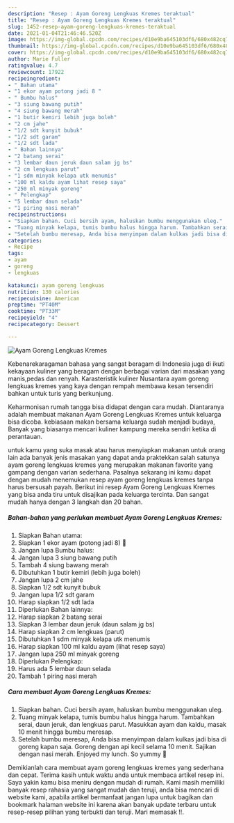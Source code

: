 ```yaml
---
description: "Resep : Ayam Goreng Lengkuas Kremes teraktual"
title: "Resep : Ayam Goreng Lengkuas Kremes teraktual"
slug: 1452-resep-ayam-goreng-lengkuas-kremes-teraktual
date: 2021-01-04T21:46:46.520Z
image: https://img-global.cpcdn.com/recipes/d10e9ba645103df6/680x482cq70/ayam-goreng-lengkuas-kremes-foto-resep-utama.jpg
thumbnail: https://img-global.cpcdn.com/recipes/d10e9ba645103df6/680x482cq70/ayam-goreng-lengkuas-kremes-foto-resep-utama.jpg
cover: https://img-global.cpcdn.com/recipes/d10e9ba645103df6/680x482cq70/ayam-goreng-lengkuas-kremes-foto-resep-utama.jpg
author: Marie Fuller
ratingvalue: 4.7
reviewcount: 17922
recipeingredient:
- " Bahan utama"
- "1 ekor ayam potong jadi 8 "
- " Bumbu halus"
- "3 siung bawang putih"
- "4 siung bawang merah"
- "1 butir kemiri lebih juga boleh"
- "2 cm jahe"
- "1/2 sdt kunyit bubuk"
- "1/2 sdt garam"
- "1/2 sdt lada"
- " Bahan lainnya"
- "2 batang serai"
- "3 lembar daun jeruk daun salam jg bs"
- "2 cm lengkuas parut"
- "1 sdm minyak kelapa utk menumis"
- "100 ml kaldu ayam lihat resep saya"
- "250 ml minyak goreng"
- " Pelengkap"
- "5 lembar daun selada"
- "1 piring nasi merah"
recipeinstructions:
- "Siapkan bahan. Cuci bersih ayam, haluskan bumbu menggunakan uleg."
- "Tuang minyak kelapa, tumis bumbu halus hingga harum. Tambahkan serai, daun jeruk, dan lengkuas parut. Masukkan ayam dan kaldu, masak 10 menit hingga bumbu meresap."
- "Setelah bumbu meresap, Anda bisa menyimpan dalam kulkas jadi bisa di goreng kapan saja. Goreng dengan api kecil selama 10 menit. Sajikan dengan nasi merah. Enjoyed my lunch. So yummy 🤤"
categories:
- Recipe
tags:
- ayam
- goreng
- lengkuas

katakunci: ayam goreng lengkuas 
nutrition: 130 calories
recipecuisine: American
preptime: "PT40M"
cooktime: "PT33M"
recipeyield: "4"
recipecategory: Dessert

---
```



![Ayam Goreng Lengkuas Kremes](https://img-global.cpcdn.com/recipes/d10e9ba645103df6/680x482cq70/ayam-goreng-lengkuas-kremes-foto-resep-utama.jpg)

Kebenarekaragaman bahasa yang sangat beragam di Indonesia juga di ikuti kekayaan kuliner yang beragam dengan berbagai varian dari masakan yang manis,pedas dan renyah. Karasteristik kuliner Nusantara ayam goreng lengkuas kremes yang kaya dengan rempah membawa kesan tersendiri bahkan untuk turis yang berkunjung.


Keharmonisan rumah tangga bisa didapat dengan cara mudah. Diantaranya adalah membuat makanan Ayam Goreng Lengkuas Kremes untuk keluarga bisa dicoba. kebiasaan makan bersama keluarga sudah menjadi budaya, Banyak yang biasanya mencari kuliner kampung mereka sendiri ketika di perantauan.



untuk kamu yang suka masak atau harus menyiapkan makanan untuk orang lain ada banyak jenis masakan yang dapat anda praktekkan salah satunya ayam goreng lengkuas kremes yang merupakan makanan favorite yang gampang dengan varian sederhana. Pasalnya sekarang ini kamu dapat dengan mudah menemukan resep ayam goreng lengkuas kremes tanpa harus bersusah payah.
Berikut ini resep Ayam Goreng Lengkuas Kremes yang bisa anda tiru untuk disajikan pada keluarga tercinta. Dan sangat mudah hanya dengan 3 langkah dan 20 bahan.


<!--inarticleads1-->

##### Bahan-bahan yang perlukan membuat Ayam Goreng Lengkuas Kremes:

1. Siapkan  Bahan utama:
1. Siapkan 1 ekor ayam (potong jadi 8) 🐓
1. Jangan lupa  Bumbu halus:
1. Jangan lupa 3 siung bawang putih
1. Tambah 4 siung bawang merah
1. Dibutuhkan 1 butir kemiri (lebih juga boleh)
1. Jangan lupa 2 cm jahe
1. Siapkan 1/2 sdt kunyit bubuk
1. Jangan lupa 1/2 sdt garam
1. Harap siapkan 1/2 sdt lada
1. Diperlukan  Bahan lainnya:
1. Harap siapkan 2 batang serai
1. Siapkan 3 lembar daun jeruk (daun salam jg bs)
1. Harap siapkan 2 cm lengkuas (parut)
1. Dibutuhkan 1 sdm minyak kelapa utk menumis
1. Harap siapkan 100 ml kaldu ayam (lihat resep saya)
1. Jangan lupa 250 ml minyak goreng
1. Diperlukan  Pelengkap:
1. Harus ada 5 lembar daun selada
1. Tambah 1 piring nasi merah




<!--inarticleads2-->

##### Cara membuat  Ayam Goreng Lengkuas Kremes:

1. Siapkan bahan. Cuci bersih ayam, haluskan bumbu menggunakan uleg.
1. Tuang minyak kelapa, tumis bumbu halus hingga harum. Tambahkan serai, daun jeruk, dan lengkuas parut. Masukkan ayam dan kaldu, masak 10 menit hingga bumbu meresap.
1. Setelah bumbu meresap, Anda bisa menyimpan dalam kulkas jadi bisa di goreng kapan saja. Goreng dengan api kecil selama 10 menit. Sajikan dengan nasi merah. Enjoyed my lunch. So yummy 🤤




Demikianlah cara membuat ayam goreng lengkuas kremes yang sederhana dan cepat. Terima kasih untuk waktu anda untuk membaca artikel resep ini. Saya yakin kamu bisa meniru dengan mudah di rumah. Kami masih memiliki banyak resep rahasia yang sangat mudah dan teruji, anda bisa mencari di website kami, apabila artikel bermanfaat jangan lupa untuk bagikan dan bookmark halaman website ini karena akan banyak update terbaru untuk resep-resep pilihan yang terbukti dan teruji. Mari memasak !!. 
